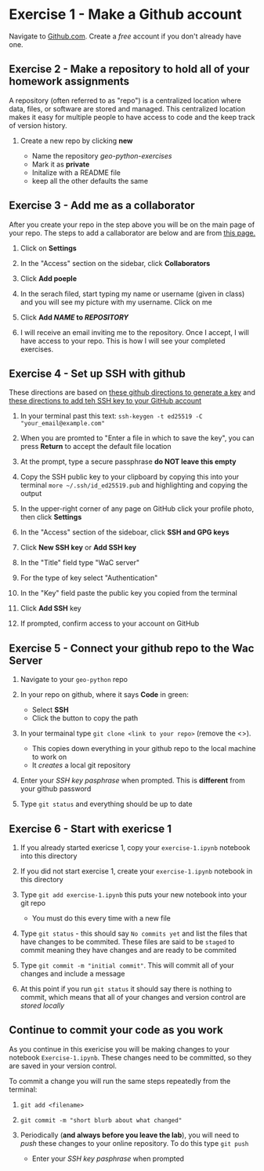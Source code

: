 # Exercise 1 - Make a Github account

Navigate to [Github.com](github.com). Create a *free* account if you don't already have one. 

## Exercise 2 - Make a repository to hold all of your homework assignments

A repository (often referred to as "repo") is a centralized location where data, files, or software are stored and managed. This centralized location makes it easy for multiple people to have access to code and the keep track of version history. 

1. Create a new repo by clicking **new**

   * Name the repository *geo-python-exercises*
   * Mark it as **private**
   * Initalize with a README file
   * keep all the other defaults the same

## Exercise 3 - Add me as a collaborator 

After you create your repo in the step above you will be on the main page of your repo. The steps to add a callaborator are below and are from [this page.](https://docs.github.com/en/account-and-profile/setting-up-and-managing-your-personal-account-on-github/managing-access-to-your-personal-repositories/inviting-collaborators-to-a-personal-repository)

1. Click on **Settings**

2. In the "Access" section on the sidebar, click **Collaborators**

3. Click **Add poeple**

4. In the serach filed, start typing my name or username (given in class) and you will see my picture with my username. Click on me

5. Click **Add *NAME* to *REPOSITORY***

6. I will receive an email inviting me to the repository. Once I accept, I will have access to your repo. This is how I will see your completed exercises. 

## Exercise 4 - Set up SSH with github 
These directions are based on [these github directions to generate a key](https://docs.github.com/en/authentication/connecting-to-github-with-ssh/generating-a-new-ssh-key-and-adding-it-to-the-ssh-agent) and [these directions to add teh SSH key to your GitHub account](https://docs.github.com/en/authentication/connecting-to-github-with-ssh/adding-a-new-ssh-key-to-your-github-account)
1. In your terminal past this text: `ssh-keygen -t ed25519 -C "your_email@example.com"`

2. When you are promted to "Enter a file in which to save the key", you can press **Return** to accept the default file location

3. At the prompt, type a secure passphrase **do NOT leave this empty**

4. Copy the SSH public key to your clipboard by copying this into your terminal `more ~/.ssh/id_ed25519.pub` and highlighting and copying the output

5. In the upper-right corner of any page on GitHub click your profile photo, then click **Settings**

6. In the "Access" section of the sideboar, click **SSH and GPG keys**

7. Click **New SSH key** or **Add SSH key**

8. In the "Title" field type "WaC server"

9. For the type of key select "Authentication"

10. In the "Key" field paste the public key you copied from the terminal

11. Click **Add SSH** key

12. If prompted, confirm access to your account on GitHub 

## Exercise 5 - Connect your github repo to the Wac Server 
1. Navigate to your `geo-python` repo

2. In your repo on github, where it says **Code** in green:

   * Select **SSH**
   * Click the button to copy the path 

3. In your termainal type `git clone <link to your repo>` (remove the <>).

   * This copies down everything in your github repo to the local machine to work on
   * It *creates* a local git repository
     
4. Enter your *SSH key pasphrase* when prompted.  This is **different** from your github password

5. Type `git status` and everything should be up to date 

## Exercise 6 - Start with exericse 1 

1. If you already started exericse 1, copy your `exercise-1.ipynb` notebook into this directory
   
2. If you did not start exercise 1, create your `exercise-1.ipynb` notebook in this directory
   
3. Type `git add exercise-1.ipynb` this puts your new notebook into your git repo
   * You must do this every time with a new file

4. Type `git status` - this should say `No commits yet` and list the files that have changes to be commited. These files are said to be `staged` to commit meaning they have changes and are ready to be commited

5. Type `git commit -m "initial commit"`. This will commit all of your changes and include a message

6. At this point if you run `git status` it should say there is nothing to commit, which means that all of your changes and version control are *stored locally*

## Continue to commit your code as you work
As you continue in this exericise you will be making changes to your notebook `Exercise-1.ipynb`. These changes need to be committed, so they are saved in your version control.

To commit a change you will run the same steps repeatedly from the terminal: 
1. `git add <filename>`

2. `git commit -m "short blurb about what changed"`

3. Periodically (**and always before you leave the lab**), you will need to *push* these changes to your online repository. To do this type `git push`

   * Enter your *SSH key pasphrase* when prompted


